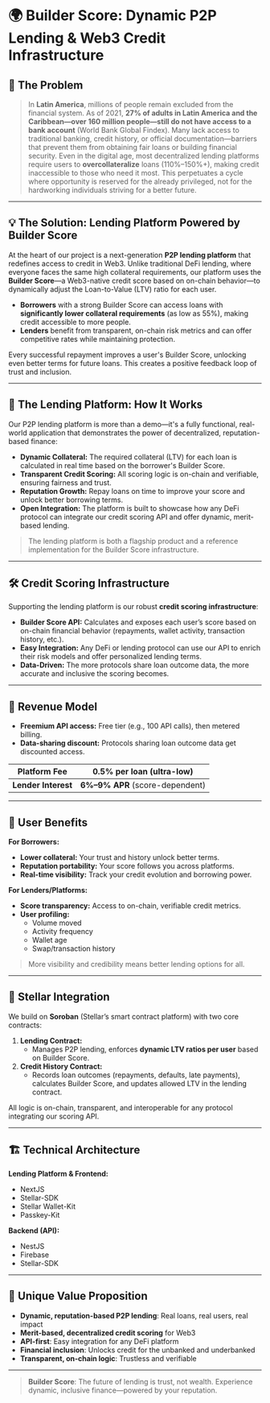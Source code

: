 # 🌍 Builder Score: Dynamic P2P Lending & Web3 Credit Infrastructure

## 🚫 The Problem

> In **Latin America**, millions of people remain excluded from the financial system. As of 2021, **27% of adults in Latin America and the Caribbean—over 160 million people—still do not have access to a bank account** (World Bank Global Findex). Many lack access to traditional banking, credit history, or official documentation—barriers that prevent them from obtaining fair loans or building financial security. Even in the digital age, most decentralized lending platforms require users to **overcollateralize** loans (110%–150%+), making credit inaccessible to those who need it most. This perpetuates a cycle where opportunity is reserved for the already privileged, not for the hardworking individuals striving for a better future.

---

## 💡 The Solution: Lending Platform Powered by Builder Score

At the heart of our project is a next-generation **P2P lending platform** that redefines access to credit in Web3. Unlike traditional DeFi lending, where everyone faces the same high collateral requirements, our platform uses the **Builder Score**—a Web3-native credit score based on on-chain behavior—to dynamically adjust the Loan-to-Value (LTV) ratio for each user.

- **Borrowers** with a strong Builder Score can access loans with **significantly lower collateral requirements** (as low as 55%), making credit accessible to more people.
- **Lenders** benefit from transparent, on-chain risk metrics and can offer competitive rates while maintaining protection.

Every successful repayment improves a user's Builder Score, unlocking even better terms for future loans. This creates a positive feedback loop of trust and inclusion.

---

## 🏦 The Lending Platform: How It Works

Our P2P lending platform is more than a demo—it's a fully functional, real-world application that demonstrates the power of decentralized, reputation-based finance:

- **Dynamic Collateral:** The required collateral (LTV) for each loan is calculated in real time based on the borrower's Builder Score.
- **Transparent Credit Scoring:** All scoring logic is on-chain and verifiable, ensuring fairness and trust.
- **Reputation Growth:** Repay loans on time to improve your score and unlock better borrowing terms.
- **Open Integration:** The platform is built to showcase how any DeFi protocol can integrate our credit scoring API and offer dynamic, merit-based lending.

> The lending platform is both a flagship product and a reference implementation for the Builder Score infrastructure.

---

## 🛠️ Credit Scoring Infrastructure

Supporting the lending platform is our robust **credit scoring infrastructure**:

- **Builder Score API:** Calculates and exposes each user’s score based on on-chain financial behavior (repayments, wallet activity, transaction history, etc.).
- **Easy Integration:** Any DeFi or lending protocol can use our API to enrich their risk models and offer personalized lending terms.
- **Data-Driven:** The more protocols share loan outcome data, the more accurate and inclusive the scoring becomes.

---

## 💸 Revenue Model

- **Freemium API access:** Free tier (e.g., 100 API calls), then metered billing.
- **Data-sharing discount:** Protocols sharing loan outcome data get discounted access.

| **Platform Fee** | **0.5%** per loan (ultra-low) |
|------------------|-------------------------------|
| **Lender Interest** | **6%–9% APR** (score-dependent) |

---

## 🎯 User Benefits

**For Borrowers:**
- **Lower collateral:** Your trust and history unlock better terms.
- **Reputation portability:** Your score follows you across platforms.
- **Real-time visibility:** Track your credit evolution and borrowing power.

**For Lenders/Platforms:**
- **Score transparency:** Access to on-chain, verifiable credit metrics.
- **User profiling:**
  - Volume moved
  - Activity frequency
  - Wallet age
  - Swap/transaction history

> More visibility and credibility means better lending options for all.

---

## 🌟 Stellar Integration

We build on **Soroban** (Stellar’s smart contract platform) with two core contracts:

1. **Lending Contract:**
   - Manages P2P lending, enforces **dynamic LTV ratios per user** based on Builder Score.
2. **Credit History Contract:**
   - Records loan outcomes (repayments, defaults, late payments), calculates Builder Score, and updates allowed LTV in the lending contract.

All logic is on-chain, transparent, and interoperable for any protocol integrating our scoring API.

---

## 🏗️ Technical Architecture

**Lending Platform & Frontend:**
- NextJS
- Stellar-SDK
- Stellar Wallet-Kit
- Passkey-Kit

**Backend (API):**
- NestJS
- Firebase
- Stellar-SDK

---

## 🚀 Unique Value Proposition

- **Dynamic, reputation-based P2P lending**: Real loans, real users, real impact
- **Merit-based, decentralized credit scoring** for Web3
- **API-first**: Easy integration for any DeFi platform
- **Financial inclusion**: Unlocks credit for the unbanked and underbanked
- **Transparent, on-chain logic**: Trustless and verifiable

---

> **Builder Score**: The future of lending is trust, not wealth. Experience dynamic, inclusive finance—powered by your reputation.